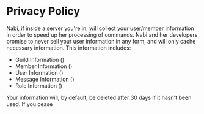 # Privacy Policy
Nabi, if inside a server you're in, will collect your user/member information in order to speed up her processing of
commands. Nabi and her developers promise to never sell your user information in any form, and will only cache
necessary information. This information includes:

* Guild Information ()
* Member Information ()
* User Information ()
* Message Information ()
* Role Information ()

Your information will, by default, be deleted after 30 days if it hasn't been used. If you cease 